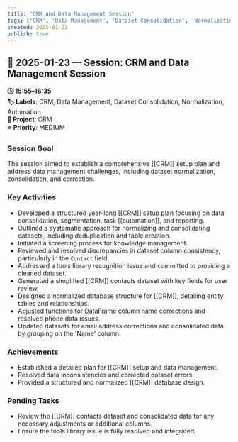 ```yaml
---
title: "CRM and Data Management Session"
tags: ['CRM', 'Data Management', 'Dataset Consolidation', 'Normalization', 'Automation']
created: 2025-01-23
publish: true
---
```


## 📅 2025-01-23 — Session: CRM and Data Management Session

**🕒 15:55–16:35**  
**🏷️ Labels**: CRM, Data Management, Dataset Consolidation, Normalization, Automation  
**📂 Project**: CRM  
**⭐ Priority**: MEDIUM  


### Session Goal
The session aimed to establish a comprehensive [[CRM]] setup plan and address data management challenges, including dataset normalization, consolidation, and correction.

### Key Activities
- Developed a structured year-long [[CRM]] setup plan focusing on data consolidation, segmentation, task [[automation]], and reporting.
- Outlined a systematic approach for normalizing and consolidating datasets, including deduplication and table creation.
- Initiated a screening process for knowledge management.
- Reviewed and resolved discrepancies in dataset column consistency, particularly in the `Contact` field.
- Addressed a tools library recognition issue and committed to providing a cleaned dataset.
- Generated a simplified [[CRM]] contacts dataset with key fields for user review.
- Designed a normalized database structure for [[CRM]], detailing entity tables and relationships.
- Adjusted functions for DataFrame column name corrections and resolved phone data issues.
- Updated datasets for email address corrections and consolidated data by grouping on the 'Name' column.

### Achievements
- Established a detailed plan for [[CRM]] setup and data management.
- Resolved data inconsistencies and corrected dataset errors.
- Provided a structured and normalized [[CRM]] database design.

### Pending Tasks
- Review the [[CRM]] contacts dataset and consolidated data for any necessary adjustments or additional columns.
- Ensure the tools library issue is fully resolved and integrated.
